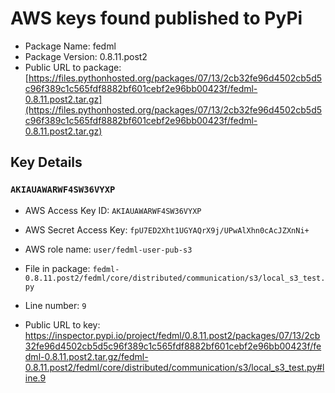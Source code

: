 # AWS keys found published to PyPi

* Package Name: fedml
* Package Version: 0.8.11.post2
* Public URL to package: [https://files.pythonhosted.org/packages/07/13/2cb32fe96d4502cb5d5c96f389c1c565fdf8882bf601cebf2e96bb00423f/fedml-0.8.11.post2.tar.gz](https://files.pythonhosted.org/packages/07/13/2cb32fe96d4502cb5d5c96f389c1c565fdf8882bf601cebf2e96bb00423f/fedml-0.8.11.post2.tar.gz)

## Key Details

### `AKIAUAWARWF4SW36VYXP`

* AWS Access Key ID: `AKIAUAWARWF4SW36VYXP`
* AWS Secret Access Key: `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` 
* AWS role name: `user/fedml-user-pub-s3`
* File in package: `fedml-0.8.11.post2/fedml/core/distributed/communication/s3/local_s3_test.py`
* Line number: `9`

* Public URL to key: https://inspector.pypi.io/project/fedml/0.8.11.post2/packages/07/13/2cb32fe96d4502cb5d5c96f389c1c565fdf8882bf601cebf2e96bb00423f/fedml-0.8.11.post2.tar.gz/fedml-0.8.11.post2/fedml/core/distributed/communication/s3/local_s3_test.py#line.9


